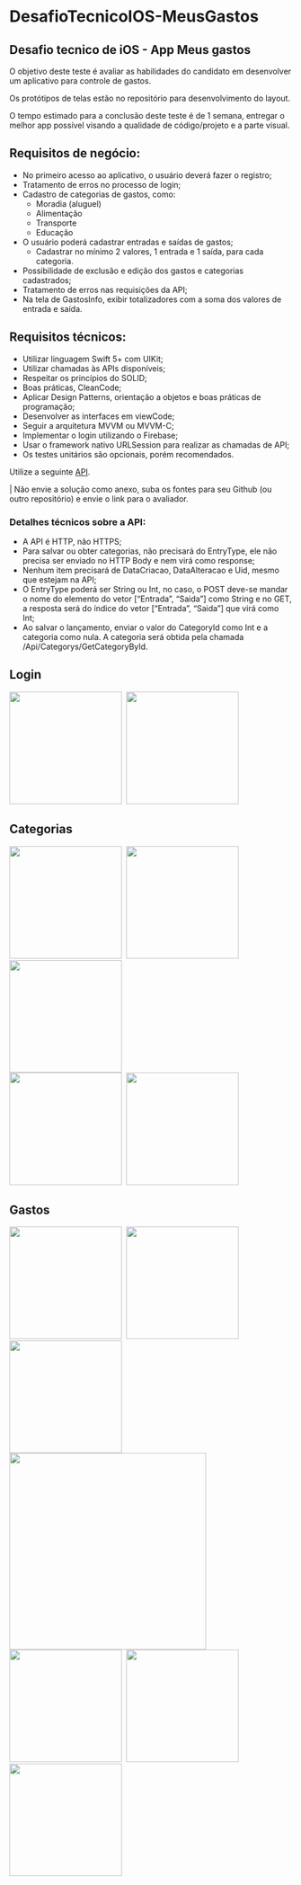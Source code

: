 # DesafioTecnicoIOS-MeusGastos
## Desafio tecnico de iOS - App Meus gastos

O objetivo deste teste é avaliar as habilidades do candidato em desenvolver um aplicativo para controle de gastos.

Os protótipos de telas estão no repositório para desenvolvimento do layout. 

O tempo estimado para a conclusão deste teste é de 1 semana, entregar o melhor app possível visando a qualidade de código/projeto e a parte visual.

## **Requisitos de negócio:**
- No primeiro acesso ao aplicativo, o usuário deverá fazer o registro;
- Tratamento de erros no processo de login;
- Cadastro de categorias de gastos, como:
  -  Moradia (aluguel)
  -  Alimentação
  -  Transporte
  -  Educação
- O usuário poderá cadastrar entradas e saídas de gastos;
  - Cadastrar no mínimo 2 valores, 1 entrada e 1 saída, para cada categoria. 
- Possibilidade de exclusão e edição dos gastos e categorias cadastrados;
- Tratamento de erros nas requisições da API;
- Na tela de GastosInfo, exibir totalizadores com a soma dos valores de entrada e saída. 

## **Requisitos técnicos:**
- Utilizar linguagem Swift 5+ com UIKit;
- Utilizar chamadas às APIs disponíveis;
- Respeitar os princípios do SOLID;
- Boas práticas, CleanCode;
- Aplicar Design Patterns, orientação a objetos e boas práticas de programação;
- Desenvolver as interfaces em viewCode;
- Seguir a arquitetura MVVM ou MVVM-C;
- Implementar o login utilizando o Firebase;
- Usar o framework nativo URLSession para realizar as chamadas de API;
- Os testes unitários são opcionais, porém recomendados.

Utilize a seguinte [API](http://meusgastos.codandocommoa.com.br/swagger/ui/index#/Category/Category_GetCategoryById).

 | Não envie a solução como anexo, suba os fontes para seu Github (ou outro repositório) e envie o link para o avaliador.
 
### Detalhes técnicos sobre a API:
- A API é HTTP, não HTTPS;
- Para salvar ou obter categorias, não precisará do EntryType, ele não precisa ser
enviado no HTTP Body e nem virá como response;
- Nenhum item precisará de DataCriacao, DataAlteracao e Uid, mesmo que estejam
na API;
- O EntryType poderá ser String ou Int, no caso, o POST deve-se mandar o nome do
elemento do vetor [“Entrada”, “Saida”] como String e no GET, a resposta será do
índice do vetor [“Entrada”, “Saida”] que virá como Int;
- Ao salvar o lançamento, enviar o valor do CategoryId como Int e a categoria como
nula. A categoria será obtida pela chamada /Api/Categorys/GetCategoryById.

## Login

<kbd>
  <img src="Login/1-Logar.png" width="200"/>
  <img src="Login/2-Registrar.png" width="200"/>
</kbd>

## Categorias

<kbd>
  <img src="Categorias/1-Categorias-Vazio.png" width="200"/>
  <img src="Categorias/2-Categorias-Loading.png" width="200"/>
  <img src="Categorias/3-Categorias.png" width="200"/>
  <br>
  <img src="Categorias/4-Adicionar.png" width="200"/>
  <img src="Categorias/5-Editar.png" width="200"/>
</kbd>

## Gastos
<kbd>
  <img src="Gastos/1-MeusGastos-Vazio.png" width="200"/>
  <img src="Gastos/2-MeusGastos-Loading.png" width="200"/>
  <img src="Gastos/3-Gastos.png" width="200"/>
  <br>
  <img src="Gastos/4-Lancamentos-ElementosdeTela.png" width="350"/>
  <br>
  <img src="Gastos/5-AdicionarLancamento.png" width="200"/>
  <img src="Gastos/6-EditarLancamento.png" width="200"/>
  <img src="Gastos/7-ExemplodePicker.png" width="200"/>
</kbd>
